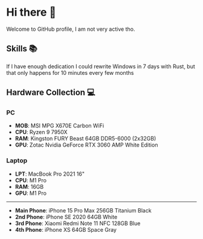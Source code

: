 # Hi there 👋

Welcome to GitHub profile, I am not very active tho.

## Skills 📚

If I have enough dedication I could rewrite Windows in 7 days with Rust, but that only happens for 10 minutes every few months

## Hardware Collection 💻

### PC
* **MOB**: MSI MPG X670E Carbon WiFi
* **CPU**: Ryzen 9 7950X
* **RAM**: Kingston FURY Beast 64GB DDR5-6000 (2x32GB)
* **GPU**: Zotac Nvidia GeForce RTX 3060 AMP White Edition

### Laptop
* **LPT**: MacBook Pro 2021 16"
* **CPU**: M1 Pro
* **RAM**: 16GB
* **GPU**: M1 Pro

---
* **Main Phone**: iPhone 15 Pro Max 256GB Titanium Black
* **2nd Phone**: iPhone SE 2020 64GB White
* **3rd Phone**: Xiaomi Redmi Note 11 NFC 128GB Blue
* **4th Phone**: iPhone XS 64GB Space Gray
